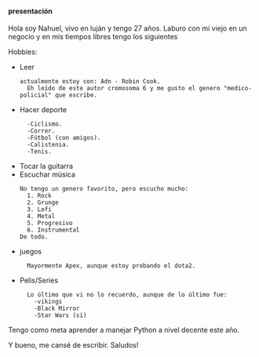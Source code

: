 #### presentación ####

[img1]: https://ibb.co/Gsb8Dz3

Hola soy Nahuel, vivo en luján y tengo 27 años.
Laburo con mi viejo en un negocio y en mis tiempos libres tengo los siguientes 

Hobbies:
- Leer
  ~~~
  actualmente estoy con: Adn - Robin Cook.
    Eh leído de este autor cromosoma 6 y me gusto el genero "medico-policial" que escribe.
  ~~~
- Hacer deporte
  ~~~
    -Ciclismo.
    -Correr.
    -Fútbol (con amigos).
    -Calistenia.
    -Tenis.
  ~~~
 - Tocar la guitarra
 - Escuchar música
    ~~~
    No tengo un genero favorito, pero escucho mucho:
      1. Rock
      2. Grunge
      3. Lofi
      4. Metal
      5. Progresivo
      6. Instrumental
    De todo.
    ~~~
  - juegos
    ~~~
      Mayormente Apex, aunque estoy probando el dota2.
    ~~~
  - Pelis/Series
    ~~~
      Lo último que vi no lo recuerdo, aunque de lo último fue:
        -vikings
        -Black Mirror
        -Star Wars (si)
    ~~~
   
Tengo como meta aprender a manejar Python a nivel decente este año.

Y bueno, me cansé de escribir. Saludos!
  







  


